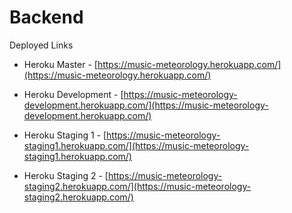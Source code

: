 # Backend

Deployed Links

- Heroku Master - [https://music-meteorology.herokuapp.com/](https://music-meteorology.herokuapp.com/)

- Heroku Development - [https://music-meteorology-development.herokuapp.com/](https://music-meteorology-development.herokuapp.com/)

- Heroku Staging 1 - [https://music-meteorology-staging1.herokuapp.com/](https://music-meteorology-staging1.herokuapp.com/)

- Heroku Staging 2 - [https://music-meteorology-staging2.herokuapp.com/](https://music-meteorology-staging2.herokuapp.com/)